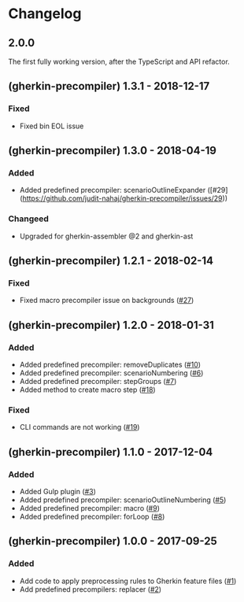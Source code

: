 # Changelog

## 2.0.0

The first fully working version, after the TypeScript and API refactor.

## (gherkin-precompiler) 1.3.1 - 2018-12-17

### Fixed

- Fixed bin EOL issue

## (gherkin-precompiler) 1.3.0 - 2018-04-19

### Added

- Added predefined precompiler: scenarioOutlineExpander ([#29]
(https://github.com/judit-nahaj/gherkin-precompiler/issues/29))

### Changeed

- Upgraded for gherkin-assembler @2 and gherkin-ast

## (gherkin-precompiler) 1.2.1 - 2018-02-14

### Fixed

- Fixed macro precompiler issue on backgrounds ([#27](http://github.com/judit-nahaj/gherkin-precompiler/issues/27))

## (gherkin-precompiler) 1.2.0 - 2018-01-31

### Added

- Added predefined precompiler: removeDuplicates ([#10](https://github.com/judit-nahaj/gherkin-precompiler/issues/10))
- Added predefined precompiler: scenarioNumbering ([#6](https://github.com/judit-nahaj/gherkin-precompiler/issues/6))
- Added predefined precompiler: stepGroups ([#7](https://github.com/judit-nahaj/gherkin-precompiler/issues/7))
- Added method to create macro step ([#18](https://github.com/judit-nahaj/gherkin-precompiler/issues/18))

### Fixed

- CLI commands are not working ([#19](http://github.com/judit-nahaj/gherkin-precompiler/issues/19))

## (gherkin-precompiler) 1.1.0 - 2017-12-04

### Added

- Added Gulp plugin ([#3](https://github.com/judit-nahaj/gherkin-precompiler/issues/3))
- Added predefined precompiler: scenarioOutlineNumbering ([#5](https://github.com/judit-nahaj/gherkin-precompiler/issues/5))
- Added predefined precompiler: macro ([#9](https://github.com/judit-nahaj/gherkin-precompiler/issues/9))
- Added predefined precompiler: forLoop ([#8](https://github.com/judit-nahaj/gherkin-precompiler/issues/8))

## (gherkin-precompiler) 1.0.0 - 2017-09-25

### Added

- Add code to apply preprocessing rules to Gherkin feature files ([#1](https://github.com/judit-nahaj/gherkin-precompiler/issues/1))
- Add predefined precompilers: replacer ([#2](https://github.com/judit-nahaj/gherkin-precompiler/issues/2))